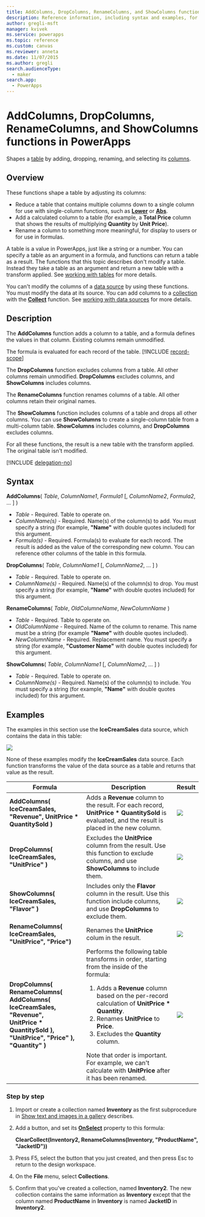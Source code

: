 ```yaml
---
title: AddColumns, DropColumns, RenameColumns, and ShowColumns functions | Microsoft Docs
description: Reference information, including syntax and examples, for the AddColumns, DropColumns, RenameColumns, and ShowColumns functions in PowerApps
author: gregli-msft
manager: kvivek
ms.service: powerapps
ms.topic: reference
ms.custom: canvas
ms.reviewer: anneta
ms.date: 11/07/2015
ms.author: gregli
search.audienceType: 
  - maker
search.app: 
  - PowerApps
---
```

# AddColumns, DropColumns, RenameColumns, and ShowColumns functions in PowerApps
Shapes a [table](../working-with-tables.md) by adding, dropping, renaming, and selecting its [columns](../working-with-tables.md#columns).

## Overview
These functions shape a table by adjusting its columns:

* Reduce a table that contains multiple columns down to a single column for use with single-column functions, such as **[Lower](function-lower-upper-proper.md)** or **[Abs](function-numericals.md)**.  
* Add a calculated column to a table (for example, a **Total Price** column that shows the results of multiplying **Quantity** by **Unit Price**).
* Rename a column to something more meaningful, for display to users or for use in formulas.

A table is a value in PowerApps, just like a string or a number.  You can specify a table as an argument in a formula, and functions can return a table as a result. The functions that this topic describes don't modify a table. Instead they take a table as an argument and return a new table with a transform applied.  See [working with tables](../working-with-tables.md) for more details.  

You can't modify the columns of a [data source](../working-with-data-sources.md) by using these functions. You must modify the data at its source. You can add columns to a [collection](../working-with-data-sources.md#collections) with the **[Collect](function-clear-collect-clearcollect.md)** function.  See [working with data sources](../working-with-data-sources.md) for more details.  

## Description
The **AddColumns** function adds a column to a table, and a formula defines the values in that column. Existing columns remain unmodified.

The formula is evaluated for each record of the table.
[!INCLUDE [record-scope](../../../includes/record-scope.md)]

The **DropColumns** function excludes columns from a table.  All other columns remain unmodified. **DropColumns** excludes columns, and **ShowColumns** includes columns.

The **RenameColumns** function renames columns of a table. All other columns retain their original names.

The **ShowColumns** function includes columns of a table and drops all other columns. You can use **ShowColumns** to create a single-column table from a multi-column table.  **ShowColumns** includes columns, and **DropColumns** excludes columns.  

For all these functions, the result is a new table with the transform applied.  The original table isn't modified.

[!INCLUDE [delegation-no](../../../includes/delegation-no.md)]

## Syntax
**AddColumns**( *Table*, *ColumnName1*, *Formula1* [, *ColumnName2*, *Formula2*, ... ] )

* *Table* - Required.  Table to operate on.
* *ColumnName(s)* - Required. Name(s) of the column(s) to add.  You must specify a string (for example, **"Name"** with double quotes included) for this argument.
* *Formula(s)* - Required.  Formula(s) to evaluate for each record. The result is added as the value of the corresponding new column. You can reference other columns of the table in this formula.

**DropColumns**( *Table*, *ColumnName1* [, *ColumnName2*, ... ] )

* *Table* - Required.  Table to operate on.
* *ColumnName(s)* - Required. Name(s) of the column(s) to drop. You must specify a string (for example, **"Name"** with double quotes included) for this argument.

**RenameColumns**( *Table*, *OldColumneName*, *NewColumnName* )

* *Table* - Required.  Table to operate on.
* *OldColumnName* - Required. Name of the column to rename. This name must be a string (for example **"Name"** with double quotes included).
* *NewColumnName* - Required. Replacement name. You must specify a string (for example, **"Customer Name"** with double quotes included) for this argument.

**ShowColumns**( *Table*, *ColumnName1* [, *ColumnName2*, ... ] )

* *Table* - Required.  Table to operate on.
* *ColumnName(s)* - Required. Name(s) of the column(s) to include. You must specify a string (for example, **"Name"** with double quotes included) for this argument.

## Examples
The examples in this section use the **IceCreamSales** data source, which contains the data in this table:

![](media/function-table-shaping/icecream.png)

None of these examples modify the **IceCreamSales** data source. Each function transforms the value of the data source as a table and returns that value as the result.

| Formula | Description | Result |
| --- | --- | --- |
| **AddColumns( IceCreamSales, "Revenue", UnitPrice * QuantitySold )** |Adds a **Revenue** column to the result.  For each record, **UnitPrice * QuantitySold** is evaluated, and the result is placed in the new column. |<style> img { max-width: none; } </style> ![](media/function-table-shaping/icecream-add-revenue.png) |
| **DropColumns( IceCreamSales, "UnitPrice" )** |Excludes the **UnitPrice** column from the result. Use this function to exclude columns, and use **ShowColumns** to include them. |![](media/function-table-shaping/icecream-drop-price.png) |
| **ShowColumns( IceCreamSales, "Flavor" )** |Includes only the **Flavor** column in the result. Use this function include columns, and use **DropColumns** to exclude them. |![](media/function-table-shaping/icecream-select-flavor.png) |
| **RenameColumns( IceCreamSales, "UnitPrice", "Price")** |Renames the **UnitPrice** colum in the result. |![](media/function-table-shaping/icecream-rename-price.png) |
| **DropColumns(<br>RenameColumns(<br>AddColumns( IceCreamSales, "Revenue",<br>UnitPrice * QuantitySold ),<br>"UnitPrice", "Price" ),<br>"Quantity" )** |Performs the following table transforms in order, starting from the inside of the formula: <ol><li>Adds a **Revenue** column based on the per-record calculation of **UnitPrice * Quantity**.<li>Renames **UnitPrice** to **Price**.<li>Excludes the **Quantity** column.</ol>  Note that order is important. For example, we can't calculate with **UnitPrice** after it has been renamed. |![](media/function-table-shaping/icecream-all-transforms.png) |

### Step by step
1. Import or create a collection named **Inventory** as the first subprocedure in [Show text and images in a gallery](../show-images-text-gallery-sort-filter.md) describes.
2. Add a button, and set its **[OnSelect](../controls/properties-core.md)** property to this formula:
   
    **ClearCollect(Inventory2, RenameColumns(Inventory, "ProductName", "JacketID"))**
3. Press F5, select the button that you just created, and then press Esc to return to the design workspace.
4. On the **File** menu, select **Collections**.
5. Confirm that you've created a collection, named **Inventory2**. The new collection contains the same information as **Inventory** except that the column named **ProductName** in **Inventory** is named **JacketID** in **Inventory2**.

